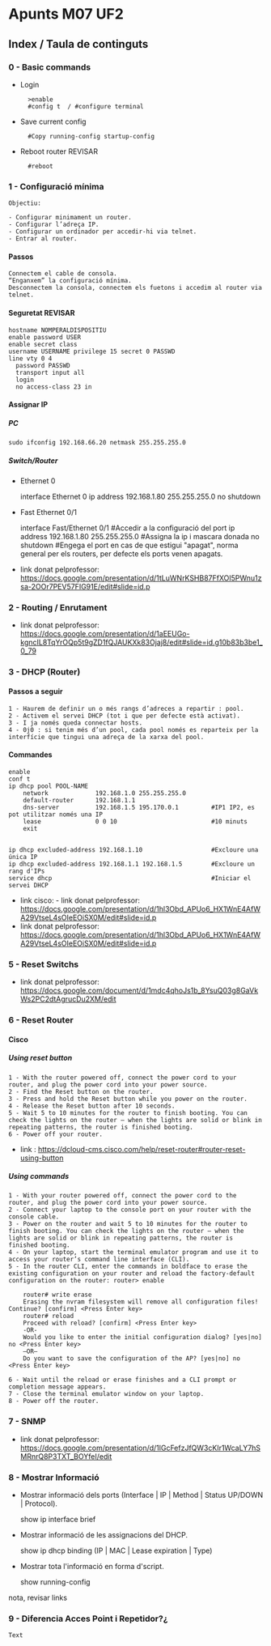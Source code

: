 # Apunts M07 UF2

## Index / Taula de continguts

### 0 - Basic commands

- Login

        >enable
        #config t  / #configure terminal
    
- Save current config

        #Copy running-config startup-config
        
- Reboot router   REVISAR

        #reboot

### 1 - Configuració mínima

    Objectiu:
    
    - Configurar minimament un router.
    - Configurar l’adreça IP.
    - Configurar un ordinador per accedir-hi via telnet.
    - Entrar al router.


#### Passos

    Connectem el cable de consola.
    “Enganxem” la configuració mínima.
    Desconnectem la consola, connectem els fuetons i accedim al router via telnet.


#### Seguretat REVISAR
    hostname NOMPERALDISPOSITIU
    enable password USER
    enable secret class
    username USERNAME privilege 15 secret 0 PASSWD 
    line vty 0 4
      password PASSWD
      transport input all
      login 
      no access-class 23 in

#### Assignar IP

##### PC

    sudo ifconfig 192.168.66.20 netmask 255.255.255.0

##### Switch/Router


- Ethernet 0


    interface Ethernet 0
      ip address 192.168.1.80 255.255.255.0
      no shutdown

- Fast Ethernet 0/1


    interface Fast/Ethernet 0/1                     #Accedir a la configuració del port
        ip address 192.168.1.80 255.255.255.0       #Assigna la ip i mascara donada
        no shutdown                                 #Engega el port en cas de que estigui "apagat", norma general per els routers, per defecte els ports venen apagats.


- link donat pelprofessor: https://docs.google.com/presentation/d/1tLuWNrKSHB87FfXOI5PWnu1zsa-2OOr7PEV57FIG91E/edit#slide=id.p

### 2 - Routing / Enrutament


- link donat pelprofessor: https://docs.google.com/presentation/d/1aEEUGo-kgncIL8TqYrOQp5t9gZD1fQJAUKXk83Ojaj8/edit#slide=id.g10b83b3be1_0_79

### 3 - DHCP (Router)

#### Passos a seguir

    1 - Haurem de definir un o més rangs d’adreces a repartir : pool.
    2 - Activem el servei DHCP (tot i que per defecte està activat).
    3 - I ja només queda connectar hosts.
    4 - 0j0 : si tenim més d’un pool, cada pool només es reparteix per la interfície que tingui una adreça de la xarxa del pool.


#### Commandes

    enable
    conf t
    ip dhcp pool POOL-NAME
        network 			192.168.1.0 255.255.255.0
        default-router 	    192.168.1.1
        dns-server 	    	192.168.1.5 195.170.0.1         #IP1 IP2, es pot utilitzar només una IP
        lease               0 0 10                          #10 minuts  
        exit
        
        
    ip dhcp excluded-address 192.168.1.10                   #Excloure una única IP        
    ip dhcp excluded-address 192.168.1.1 192.168.1.5        #Excloure un rang d'IPs
    service dhcp                                            #Iniciar el servei DHCP

- link cisco: - link donat pelprofessor: https://docs.google.com/presentation/d/1hl3Obd_APUo6_HX1WnE4AfWA29VtseL4sOIeEOiSX0M/edit#slide=id.p
- link donat pelprofessor: https://docs.google.com/presentation/d/1hl3Obd_APUo6_HX1WnE4AfWA29VtseL4sOIeEOiSX0M/edit#slide=id.p

### 5 - Reset Switchs


- link donat pelprofessor:  https://docs.google.com/document/d/1mdc4qhoJs1b_8YsuQ03g8GaVkWs2PC2dtAgrucDu2XM/edit

### 6 - Reset Router

#### Cisco

##### Using reset button

    1 - With the router powered off, connect the power cord to your router, and plug the power cord into your power source.
    2 - Find the Reset button on the router.
    3 - Press and hold the Reset button while you power on the router.
    4 - Release the Reset button after 10 seconds.
    5 - Wait 5 to 10 minutes for the router to finish booting. You can check the lights on the router — when the lights are solid or blink in repeating patterns, the router is finished booting.
    6 - Power off your router.    
    
- link : https://dcloud-cms.cisco.com/help/reset-router#router-reset-using-button

##### Using commands

    1 - With your router powered off, connect the power cord to the router, and plug the power cord into your power source.
    2 - Connect your laptop to the console port on your router with the console cable.
    3 - Power on the router and wait 5 to 10 minutes for the router to finish booting. You can check the lights on the router — when the lights are solid or blink in repeating patterns, the router is finished booting.
    4 - On your laptop, start the terminal emulator program and use it to access your router’s command line interface (CLI).
    5 - In the router CLI, enter the commands in boldface to erase the existing configuration on your router and reload the factory-default configuration on the router: router> enable
    
        router# write erase
        Erasing the nvram filesystem will remove all configuration files! Continue? [confirm] <Press Enter key>
        router# reload
        Proceed with reload? [confirm] <Press Enter key>
        -OR-
        Would you like to enter the initial configuration dialog? [yes|no] no <Press Enter key>
        –OR–
        Do you want to save the configuration of the AP? [yes|no] no <Press Enter key>
        
    6 - Wait until the reload or erase finishes and a CLI prompt or completion message appears.
    7 - Close the terminal emulator window on your laptop.
    8 - Power off the router.

    

### 7 - SNMP

- link donat pelprofessor: https://docs.google.com/presentation/d/1lGcFefzJfQW3cKIr1WcaLY7hSMRnrQ8P3TXT_BOYfeI/edit    
    
### 8 - Mostrar Informació

- Mostrar informació dels ports     (Interface | IP | Method |  Status UP/DOWN | Protocol).


    show ip interface brief


- Mostrar informació de les assignacions del DHCP.

    
    show ip dhcp binding             (IP | MAC | Lease expiration | Type)


- Mostrar tota l'informació en forma d'script.


    show running-config

nota, revisar links

### 9 - Diferencia Acces Point i Repetidor?¿

    Text
